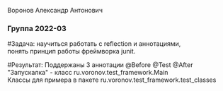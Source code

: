 Воронов Александр Антонович
### Группа 2022-03

#Задача:
научиться работать с reflection и аннотациями,  
понять принцип работы фреймворка junit.  

#Результат:
Поддержаны 3 аннотации @Before @Test @After  
"Запускалка" - класс ru.voronov.test_framework.Main  
Классы для примера в пакете ru.voronov.test_framework.test_classes  

